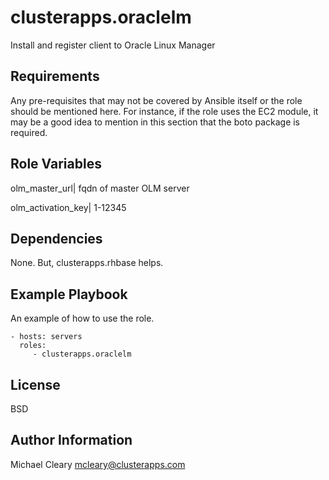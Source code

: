 clusterapps.oraclelm
=========

Install and register client to Oracle Linux Manager

Requirements
------------

Any pre-requisites that may not be covered by Ansible itself or the role should be mentioned here. For instance, if the role uses the EC2 module, it may be a good idea to mention in this section that the boto package is required.

Role Variables
--------------

olm_master_url| fqdn of master OLM server

olm_activation_key| 1-12345


Dependencies
------------

None. But, clusterapps.rhbase helps.

Example Playbook
----------------

An example of how to use the role.

    - hosts: servers
      roles:
         - clusterapps.oraclelm

License
-------

BSD

Author Information
------------------

Michael Cleary <mcleary@clusterapps.com>